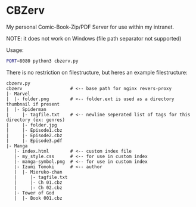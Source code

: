 # CBZerv

My personal Comic-Book-Zip/PDF Server for use within my intranet.

NOTE: it does not work on Windows (file path separator not supported)

Usage:
```sh
PORT=8080 python3 cbzerv.py
```

There is no restriction on filestructure, but heres an example filestructure:
```
cbzerv.py
cbzerv                  # <-- base path for nginx revers-proxy
|- Marvel
|  |- folder.png        # <-- folder.ext is used as a directory thumbnail if present
|  |- Spiderman
|     |- tagfile.txt    # <-- newline seperated list of tags for this directory (ex: genres)
|     |- folder.jpg
|     |- Episode1.cbz
|     |- Episode2.cbz
|     |- Episode3.pdf
|- Manga
   |- index.html        # <-- custom index file
   |- my_style.css      # <-- for use in custom index
   |- manga-symbol.png  # <-- for use in custom index
   |- Izumi Tomoki      # <-- author
   |  |- Mieruko-chan
   |     |- tagfile.txt
   |     |- Ch 01.cbz
   |     |- Ch 02.cbz
   |- Tower of God
   |  |- Book 001.cbz
```
